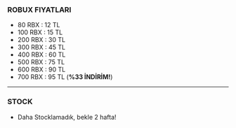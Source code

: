 ### ROBUX FIYATLARI
- 80 RBX  : 12 TL
- 100 RBX : 15 TL
- 200 RBX : 30 TL
- 300 RBX : 45 TL
- 400 RBX : 60 TL
- 500 RBX : 75 TL
- 600 RBX : 90 TL
- 700 RBX : 95 TL (**%33 İNDİRİM!**)
-----------------------------
### STOCK
- Daha Stocklamadık, bekle 2 hafta!
